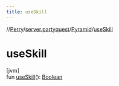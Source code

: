 ```yaml
---
title: useSkill
---
```

//[Perry](../../../index.html)/[server.partyquest](../index.html)/[Pyramid](index.html)/[useSkill](use-skill.html)



# useSkill



[jvm]\
fun [useSkill](use-skill.html)(): [Boolean](https://kotlinlang.org/api/latest/jvm/stdlib/kotlin/-boolean/index.html)




